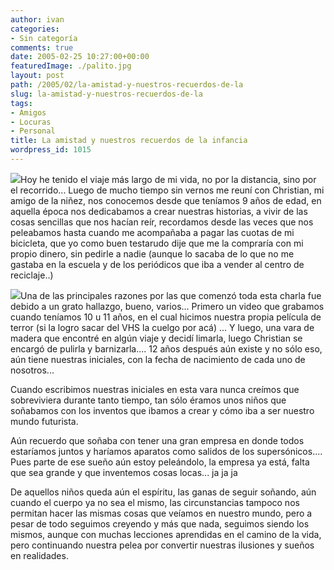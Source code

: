 ```yaml
---
author: ivan
categories:
- Sin categoría
comments: true
date: 2005-02-25 10:27:00+00:00
featuredImage: ./palito.jpg
layout: post
path: /2005/02/la-amistad-y-nuestros-recuerdos-de-la
slug: la-amistad-y-nuestros-recuerdos-de-la
tags:
- Amigos
- Locuras
- Personal
title: La amistad y nuestros recuerdos de la infancia
wordpress_id: 1015
---
```


[![](https://photos1.blogger.com/img/39/1190/320/palito.jpg)](https://photos1.blogger.com/img/39/1190/640/palito.jpg)Hoy he tenido el viaje más largo de mi vida, no por la distancia, sino por el recorrido... Luego de mucho tiempo sin vernos me reuní con Christian, mi amigo de la niñez, nos conocemos desde que teníamos 9 años de edad, en aquella época nos dedicabamos a crear nuestras historias, a vivir de las cosas sencillas que nos hacían reír, recordamos desde las veces que nos peleabamos hasta cuando me acompañaba a pagar las cuotas de mi bicicleta, que yo como buen testarudo dije que me la compraría con mi propio dinero, sin pedirle a nadie (aunque lo sacaba de lo que no me gastaba en la escuela y de los periódicos que iba a vender al centro de reciclaje..)

[![](https://photos1.blogger.com/img/39/1190/320/losdos.jpg)](https://photos1.blogger.com/img/39/1190/640/losdos.jpg)Una de las principales razones por las que comenzó toda esta charla fue debido a un grato hallazgo, bueno, varios... Primero un video que grabamos cuando teníamos 10 u 11 años, en el cual hicimos nuestra propia película de terror (si la logro sacar del VHS la cuelgo por acá) ... Y luego, una vara de madera que encontré en algún viaje y decidí limarla, luego Christian se encargó de pulirla y barnizarla.... 12 años después aún existe y no sólo eso, aún tiene nuestras iniciales, con la fecha de nacimiento de cada uno de nosotros...

Cuando escribimos nuestras iniciales en esta vara nunca creímos que sobreviviera durante tanto tiempo, tan sólo éramos unos niños que soñabamos con los inventos que ibamos a crear y cómo iba a ser nuestro mundo futurista.

Aún recuerdo que soñaba con tener una gran empresa en donde todos estaríamos juntos y haríamos aparatos como salidos de los supersónicos.... Pues parte de ese sueño aún estoy peleándolo, la empresa ya está, falta que sea grande y que inventemos cosas locas... ja ja ja

De aquellos niños queda aún el espíritu, las ganas de seguir soñando, aún cuando el cuerpo ya no sea el mismo, las circunstancias tampoco nos permitan hacer las mismas cosas que veíamos en nuestro mundo, pero a pesar de todo seguimos creyendo y más que nada, seguimos siendo los mismos, aunque con muchas lecciones aprendidas en el camino de la vida, pero continuando nuestra pelea por convertir nuestras ilusiones y sueños en realidades.
